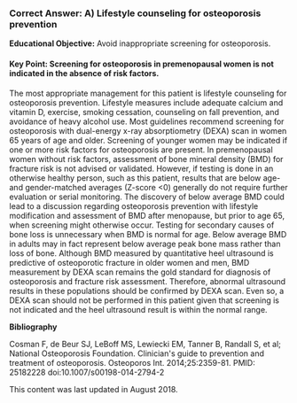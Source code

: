 
### Correct Answer: A) Lifestyle counseling for osteoporosis prevention 

**Educational Objective:** Avoid inappropriate screening for osteoporosis.

#### **Key Point:** Screening for osteoporosis in premenopausal women is not indicated in the absence of risk factors.

The most appropriate management for this patient is lifestyle counseling for osteoporosis prevention. Lifestyle measures include adequate calcium and vitamin D, exercise, smoking cessation, counseling on fall prevention, and avoidance of heavy alcohol use.
Most guidelines recommend screening for osteoporosis with dual-energy x-ray absorptiometry (DEXA) scan in women 65 years of age and older. Screening of younger women may be indicated if one or more risk factors for osteoporosis are present. In premenopausal women without risk factors, assessment of bone mineral density (BMD) for fracture risk is not advised or validated. However, if testing is done in an otherwise healthy person, such as this patient, results that are below age- and gender-matched averages (Z-score <0) generally do not require further evaluation or serial monitoring. The discovery of below average BMD could lead to a discussion regarding osteoporosis prevention with lifestyle modification and assessment of BMD after menopause, but prior to age 65, when screening might otherwise occur.
Testing for secondary causes of bone loss is unnecessary when BMD is normal for age. Below average BMD in adults may in fact represent below average peak bone mass rather than loss of bone.
Although BMD measured by quantitative heel ultrasound is predictive of osteoporotic fracture in older women and men, BMD measurement by DEXA scan remains the gold standard for diagnosis of osteoporosis and fracture risk assessment. Therefore, abnormal ultrasound results in these populations should be confirmed by DEXA scan. Even so, a DEXA scan should not be performed in this patient given that screening is not indicated and the heel ultrasound result is within the normal range.

**Bibliography**

Cosman F, de Beur SJ, LeBoff MS, Lewiecki EM, Tanner B, Randall S, et al; National Osteoporosis Foundation. Clinician's guide to prevention and treatment of osteoporosis. Osteoporos Int. 2014;25:2359-81. PMID: 25182228 doi:10.1007/s00198-014-2794-2

This content was last updated in August 2018.